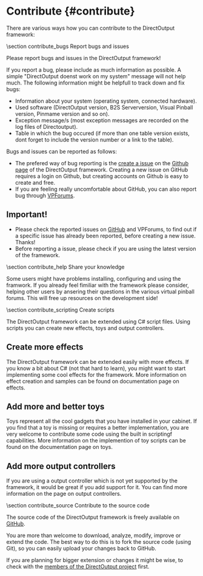 ﻿Contribute {#contribute}
==========

There are various ways how you can contribute to the DirectOutput framework:

\section contribute_bugs Report bugs and issues

Please report bugs and issues in the DirectOutput framework!

If you report a bug, please include as much information as possible. A simple "DirectOutput doenst work on my system" message will not help much. The following information might be helpfull to track down and fix bugs:

- Information about your system (operating system, connected hardware).
- Used software (DirectOutput version, B2S Serverversion, Visual Pinball version, Pinmame version and so on).
- Exception message/s (most exception messages are recorded on the log files of Directoutput).
- Table in which the bug occured (if more than one table version exists, dont forget to include the version number or a link to the table). 

Bugs and issues can be reported as follows:

- The prefered way of bug reporting is the <a href="https://github.com/DirectOutput/DirectOutput/issues/new">create a issue</a> on the <a href="https://github.com/DirectOutput/DirectOutput/">Github page</a> of the DirectOutput framework. Creating a new issue on GitHub requires a login on Github, but creating accounts on Github is easy to create and free.
- If you are feeling really uncomfortable about GitHub, you can also report bug through  <a href="">VPForums</a>.

Important!
-

- Please check the reported issues on <a href="https://github.com/DirectOutput/DirectOutput/issues?state=open">GitHub</a> and VPForums, to find out if a specific issue has already been reported, before creating a new issue. Thanks!
- Before reporting a issue, please check if you are using the latest version of the framework.


\section contribute_help Share your knowledge

Some users might have problems installing, configuring and using the framwork. If you already feel fimiliar with the framework please consider, helping other users by ansering their questions in the various virtual pinball forums. This will free up resources on the development side!


\section contribute_scripting Create scripts

The DirectOutput framework can be extended using C# script files. Using scripts you can create new effects, toys and output controllers. 

Create more effects
-
The DirectOutput framework can be extended easily with more effects. If you know a bit about C# (not that hard to learn), you might want to start implementing some cool effects for the framework. More information on effect creation and samples can be found on documentation page on effects.

Add more and better toys
-
Toys represent all the cool gadgets that you have installed in your cabinet. If you find that a toy is missing or requires a better implementation, you are very welcome to contribute some code using the built in scriptingf capabilities. More information on the implemention of toy scripts can be found on the documentation page on toys.

Add more output controllers
-
If you are using a output controller which is not yet supported by the framework, it would be great if you add support for it. You can find more information on the page on output controllers.


\section contribute_source Contribute to the source code

The source code of the DirectOutput framework is freely available on <a href="https://github.com/DirectOutput/DirectOutput/">GitHub</a>.

You are more than welcome to download, analyze, modify, improve or extend the code. The best way to do this is to fork the source code (using Git), so you can easily upload your changes back to GitHub.

If you are planning for bigger extension or changes it might be wise, to check with the <a href="https://github.com/DirectOutput?tab=members">members of the DirectOutput project</a> first.
 

